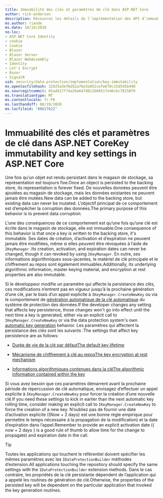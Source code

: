 ```yaml
---
title: Immuabilité des clés et paramètres de clé dans ASP.NET Core
author: rick-anderson
description: Découvrez les détails de l’implémentation des API d’immuabilité de la clé de protection des données ASP.NET Core.
ms.author: riande
ms.date: 10/14/2016
no-loc:
- ASP.NET Core Identity
- cookie
- Cookie
- Blazor
- Blazor Server
- Blazor WebAssembly
- Identity
- Let's Encrypt
- Razor
- SignalR
uid: security/data-protection/implementation/key-immutability
ms.openlocfilehash: 32925a3ef6d52a7be3a852cefe670c15d545b490
ms.sourcegitcommit: 65add17f74a29a647d812b04517e46cbc78258f9
ms.translationtype: MT
ms.contentlocale: fr-FR
ms.lasthandoff: 08/19/2020
ms.locfileid: "88627622"
---
```

# <a name="key-immutability-and-key-settings-in-aspnet-core"></a><span data-ttu-id="993bb-103">Immuabilité des clés et paramètres de clé dans ASP.NET Core</span><span class="sxs-lookup"><span data-stu-id="993bb-103">Key immutability and key settings in ASP.NET Core</span></span>

<span data-ttu-id="993bb-104">Une fois qu’un objet est rendu persistant dans le magasin de stockage, sa représentation est toujours fixe.</span><span class="sxs-lookup"><span data-stu-id="993bb-104">Once an object is persisted to the backing store, its representation is forever fixed.</span></span> <span data-ttu-id="993bb-105">De nouvelles données peuvent être ajoutées au magasin de stockage, mais les données existantes ne peuvent jamais être mutées.</span><span class="sxs-lookup"><span data-stu-id="993bb-105">New data can be added to the backing store, but existing data can never be mutated.</span></span> <span data-ttu-id="993bb-106">L’objectif principal de ce comportement est d’empêcher la corruption des données.</span><span class="sxs-lookup"><span data-stu-id="993bb-106">The primary purpose of this behavior is to prevent data corruption.</span></span>

<span data-ttu-id="993bb-107">L’une des conséquences de ce comportement est qu’une fois qu’une clé est écrite dans le magasin de stockage, elle est immuable.</span><span class="sxs-lookup"><span data-stu-id="993bb-107">One consequence of this behavior is that once a key is written to the backing store, it's immutable.</span></span> <span data-ttu-id="993bb-108">Ses dates de création, d’activation et d’expiration ne peuvent jamais être modifiées, même si elles peuvent être révoquées à l’aide de `IKeyManager` .</span><span class="sxs-lookup"><span data-stu-id="993bb-108">Its creation, activation, and expiration dates can never be changed, though it can revoked by using `IKeyManager`.</span></span> <span data-ttu-id="993bb-109">En outre, ses informations algorithmiques sous-jacentes, le matériel de clé principale et le chiffrement au repos sont également immuables.</span><span class="sxs-lookup"><span data-stu-id="993bb-109">Additionally, its underlying algorithmic information, master keying material, and encryption at rest properties are also immutable.</span></span>

<span data-ttu-id="993bb-110">Si le développeur modifie un paramètre qui affecte la persistance des clés, ces modifications n’entrent pas en vigueur jusqu’à la prochaine génération d’une clé, par le biais d’un appel explicite à `IKeyManager.CreateNewKey` ou via le comportement de [génération automatique de la clé automatique](xref:security/data-protection/implementation/key-management#data-protection-implementation-key-management) du système de protection des données.</span><span class="sxs-lookup"><span data-stu-id="993bb-110">If the developer changes any setting that affects key persistence, those changes won't go into effect until the next time a key is generated, either via an explicit call to `IKeyManager.CreateNewKey` or via the data protection system's own [automatic key generation](xref:security/data-protection/implementation/key-management#data-protection-implementation-key-management) behavior.</span></span> <span data-ttu-id="993bb-111">Les paramètres qui affectent la persistance des clés sont les suivants :</span><span class="sxs-lookup"><span data-stu-id="993bb-111">The settings that affect key persistence are as follows:</span></span>

* [<span data-ttu-id="993bb-112">Durée de vie de la clé par défaut</span><span class="sxs-lookup"><span data-stu-id="993bb-112">The default key lifetime</span></span>](xref:security/data-protection/implementation/key-management#data-protection-implementation-key-management)

* [<span data-ttu-id="993bb-113">Mécanisme de chiffrement à clé au repos</span><span class="sxs-lookup"><span data-stu-id="993bb-113">The key encryption at rest mechanism</span></span>](xref:security/data-protection/implementation/key-encryption-at-rest)

* [<span data-ttu-id="993bb-114">Informations algorithmiques contenues dans la clé</span><span class="sxs-lookup"><span data-stu-id="993bb-114">The algorithmic information contained within the key</span></span>](xref:security/data-protection/configuration/overview#changing-algorithms-with-usecryptographicalgorithms)

<span data-ttu-id="993bb-115">Si vous avez besoin que ces paramètres démarrent avant la prochaine période de répercussion de clé automatique, envisagez d’effectuer un appel explicite à `IKeyManager.CreateNewKey` pour forcer la création d’une nouvelle clé.</span><span class="sxs-lookup"><span data-stu-id="993bb-115">If you need these settings to kick in earlier than the next automatic key rolling time, consider making an explicit call to `IKeyManager.CreateNewKey` to force the creation of a new key.</span></span> <span data-ttu-id="993bb-116">N’oubliez pas de fournir une date d’activation explicite ({Now + 2 days} est une bonne règle empirique pour permettre le temps nécessaire à la propagation de la modification) et la date d’expiration dans l’appel.</span><span class="sxs-lookup"><span data-stu-id="993bb-116">Remember to provide an explicit activation date ({ now + 2 days } is a good rule of thumb to allow time for the change to propagate) and expiration date in the call.</span></span>

>[!TIP]
> <span data-ttu-id="993bb-117">Toutes les applications qui touchent le référentiel doivent spécifier les mêmes paramètres avec les `IDataProtectionBuilder` méthodes d’extension.</span><span class="sxs-lookup"><span data-stu-id="993bb-117">All applications touching the repository should specify the same settings with the `IDataProtectionBuilder` extension methods.</span></span> <span data-ttu-id="993bb-118">Dans le cas contraire, les propriétés de la clé persistante dépendent de l’application qui a appelé les routines de génération de clé.</span><span class="sxs-lookup"><span data-stu-id="993bb-118">Otherwise, the properties of the persisted key will be dependent on the particular application that invoked the key generation routines.</span></span>
